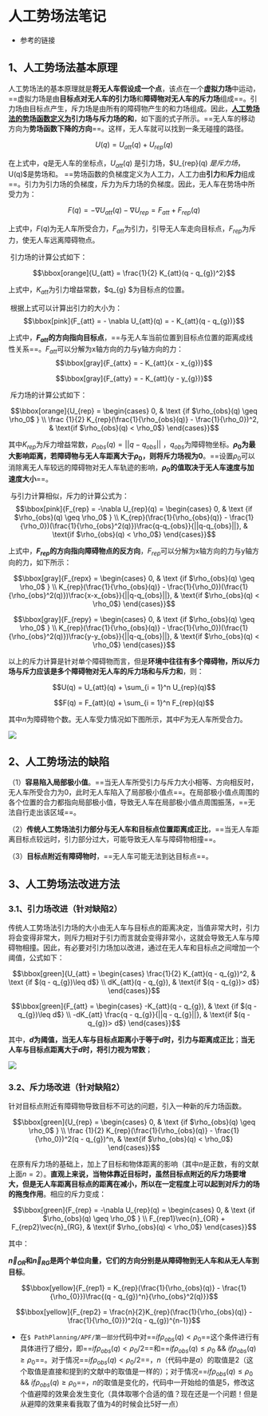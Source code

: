 #  人工势场法笔记

* 参考的链接

[1]: https://www.robotshop.com/community/forum/t/artificial-potential-field-approach-and-its-problems/11821	"Artificial Potential Field Approach and its Problems"

##  1、人工势场法基本原理

​		人工势场法的基本原理就是**将无人车假设成一个点**，该点在一个**虚拟力场**中运动，==虚拟力场是由**目标点对无人车的引力场**和**障碍物对无人车的斥力场**组成==。引力场由目标点产生，斥力场是由所有的障碍物产生的和力场组成。因此，**<u>人工势场法的势场函数定义为</u>引力场与斥力场的和**，如下面的式子所示。==无人车的移动方向为**势场函数下降的方向**==。这样，无人车就可以找到一条无碰撞的路径。

$$ U(q) = U_{att}(q) + U_{rep}(q)$$

在上式中，$q$是无人车的坐标点，$U_{att}(q)$ 是引力场，$U_{rep}(q) $是斥力场，$U(q)$是势场和。
		==势场函数的负梯度定义为人工力，人工力由**引力**和**斥力**组成==。引力为引力场的负梯度，斥力为斥力场的负梯度。因此，无人车在势场中所受力为：

$$F(q) = - \nabla U_{att}(q) - \nabla U_{rep} = F_{att} + F_{rep}(q)$$

上式中，$F(q)$为无人车所受合力，$F_{att}$为引力，引导无人车走向目标点，$F_{rep}$为斥力，使无人车远离障碍物点。

​		引力场的计算公式如下：

$$\bbox[orange]{U_{att} = \frac{1}{2} K_{att}(q - q_{g})^2}$$

上式中，$K_{att}$为引力增益常数，$q_{g} $为目标点的位置。

​		根据上式可以计算出引力的大小为：
$$\bbox[pink]{F_{att} = - \nabla U_{att}(q) = - K_{att}(q - q_{g})}$$

上式中，**$F_{att}$的方向指向目标点**，==与无人车当前位置到目标点位置的距离成线性关系==。$F_{att}$可以分解为x轴方向的力与y轴方向的力：
$$\bbox[gray]{F_{attx} = - K_{att}(x - x_{g})}$$

$$\bbox[gray]{F_{atty} = - K_{att}(y - y_{g})}$$

​		斥力场的计算公式如下：

$$\bbox[orange]{U_{rep} = \begin{cases} 0, & \text {if $\rho_{obs}(q) \geq \rho_0$ } \\ \frac {1}{2} K_{rep}(\frac{1}{\rho_{obs}(q)} - \frac{1}{\rho_0})^2, & \text{if $\rho_{obs}(q) < \rho_0$} \end{cases}}$$

其中$K_{rep}$为斥力增益常数，$\rho_{obs}(q)=||q-q_{obs}||$ ，$q_{obs}$为障碍物坐标。**$\rho_0$为最大影响距离，若障碍物与无人车距离大于$\rho_0$，则将斥力场视为0**。==设置$\rho_0$可以消除离无人车较远的障碍物对无人车轨迹的影响，**$\rho_0$的值取决于无人车速度与加速度大小**==。

​		与引力计算相似，斥力的计算公式为：
$$\bbox[pink]{F_{rep} = -\nabla U_{rep}(q) = \begin{cases} 0, & \text {if $\rho_{obs}(q) \geq \rho_0$ } \\ K_{rep}(\frac{1}{\rho_{obs}(q)} - \frac{1}{\rho_0})(\frac{1}{\rho_{obs}^2(q)})\frac{q-q_{obs}}{||q-q_{obs}||}, & \text{if $\rho_{obs}(q) < \rho_0$} \end{cases}}$$

上式中，**$F_{rep}$的方向指向障碍物点的反方向**，$F_{rep}$可以分解为x轴方向的力与y轴方向的力，如下所示：

$$\bbox[gray]{F_{repx} = \begin{cases} 0, & \text {if $\rho_{obs}(q) \geq \rho_0$ } \\ K_{rep}(\frac{1}{\rho_{obs}(q)} - \frac{1}{\rho_0})(\frac{1}{\rho_{obs}^2(q)})\frac{x-x_{obs}}{||q-q_{obs}||}, & \text{if $\rho_{obs}(q) < \rho_0$} \end{cases}}$$

$$\bbox[gray]{F_{repy} = \begin{cases} 0, & \text {if $\rho_{obs}(q) \geq \rho_0$ } \\ K_{rep}(\frac{1}{\rho_{obs}(q)} - \frac{1}{\rho_0})(\frac{1}{\rho_{obs}^2(q)})\frac{y-y_{obs}}{||q-q_{obs}||}, & \text{if $\rho_{obs}(q) < \rho_0$} \end{cases}}$$

​		以上的斥力计算是针对单个障碍物而言，但是**环境中往往有多个障碍物，所以斥力场与斥力应该是多个障碍物对无人车的斥力场和与斥力和**，则：

$$U(q) = U_{att}(q) + \sum_{i = 1}^n U_{rep}(q)$$

$$F(q) = F_{att}(q) + \sum_{i = 1}^n F_{rep}(q)$$

其中$n$为障碍物个数。无人车受力情况如下图所示，其中$F$为无人车所受合力。

![](C:\Users\Administrator\Desktop\PathPlanning\Note\1.png)

##  2、人工势场法的缺陷

（1）**容易陷入局部极小值**。==当无人车所受引力与斥力大小相等、方向相反时，无人车所受合力为0，此时无人车陷入了局部极小值点==。在局部极小值点周围的各个位置的合力都指向局部极小值，导致无人车在局部极小值点周围振荡，==无法自行走出该区域==。

（2）**传统人工势场法引力部分与无人车和目标点位置距离成正比**，==当无人车距离目标点较远时，引力部分过大，可能导致无人车与障碍物相撞==。

（3）**目标点附近有障碍物时**，==无人车可能无法到达目标点==。

##  3、人工势场法改进方法

###  3.1、引力场改进（针对缺陷2）

​		传统人工势场法引力场的大小由无人车与目标点的距离决定，当值非常大时，引力将会变得非常大，则斥力相对于引力而言就会变得非常小，这就会导致无人车与障碍物相撞。因此，有必要对引力场加以改进，通过在无人车和目标点之间增加一个阈值，公式如下：

$$\bbox[green]{U_{att} = \begin{cases} \frac{1}{2} K_{att}(q - q_{g})^2, & \text {if $(q - q_{g})\leq d$} \\ dK_{att}(q - q_{g}), & \text{if $(q - q_{g})> d$} \end{cases}}$$

$$\bbox[green]{F_{att} = \begin{cases} -K_{att}(q - q_{g}), & \text {if $(q - q_{g})\leq d$} \\ -dK_{att} \frac{q - q_{g}}{||q - q_{g}||}, & \text{if $(q - q_{g})> d$} \end{cases}}$$

其中，**$d$为阈值，当无人车与目标点距离小于等于$d$时，引力与距离成正比**；**当无人车与目标点距离大于$d$时，将引力视为常数**；

![](C:\Users\Administrator\Desktop\PathPlanning\Note\2.png)

###  3.2、斥力场改进（针对缺陷2）

​		针对目标点附近有障碍物导致目标不可达的问题，引入一种新的斥力场函数。

$$\bbox[green]{U_{rep} = \begin{cases} 0, & \text {if $\rho_{obs}(q) \geq \rho_0$ } \\ \frac {1}{2} K_{rep}(\frac{1}{\rho_{obs}(q)} - \frac{1}{\rho_0})^2(q - q_{g})^n, & \text{if $\rho_{obs}(q) < \rho_0$} \end{cases}}$$

​		在原有斥力场的基础上，加上了目标和物体距离的影响（其中$n$是正数，有的文献上面$n = 2$）。**直观上来说，当物体靠近目标时，虽然目标点附近的斥力场要增大，但是无人车距离目标点的距离在减小，所以在一定程度上可以起到对斥力的场的拖曳作用**。相应的斥力变成：

$$\bbox[green]{F_{rep} = -\nabla U_{rep}(q) = \begin{cases} 0, & \text {if $\rho_{obs}(q) \geq \rho_0$ } \\ F_{rep1}\vec{n}_{OR} + F_{rep2}\vec{n}_{RG}, & \text{if $\rho_{obs}(q) < \rho_0$} \end{cases}}$$

其中：

**$\vec{n}_{OR}$和$\vec{n}_{RG}$是两个单位向量，它们的方向分别是从障碍物到无人车和从无人车到目标**。

$$\bbox[yellow]{F_{rep1} = K_{rep}(\frac{1}{\rho_{obs}(q)} - \frac{1}{\rho_{0}})\frac{(q - q_{g})^n}{\rho_{obs}^2(q)}}$$

$$\bbox[yellow]{F_{rep2} = \frac{n}{2}K_{rep}(\frac{1}{\rho_{obs}(q)} - \frac{1}{\rho_{0}})^2(q - q_{g})^{n-1}}$$

* 在`$ PathPlanning/APF/第一部分`代码中对==$if \rho_{obs}(q) < \rho_0$==这个条件进行有具体进行了细分，即==$if \rho_{obs}(q) < \rho_0 / 2$==和==$if \rho_{obs}(q) \leq \rho_0$ && $if \rho_{obs}(q) \geq \rho_0$==。对于情况==$if \rho_{obs}(q) < \rho_0 / 2$==，$n$（代码中是$a$）的取值是$2$（这个取值是直接和提到的文献中的取值是一样的）；对于情况==$if \rho_{obs}(q) \leq \rho_0$ && $if \rho_{obs}(q) \geq \rho_0$==，$n$的取值是变化的，代码中一开始给的值是$5$，修改这个值避障的效果会发生变化（具体取哪个合适的值？现在还是一个问题！但是从避障的效果来看我取了值为$4$的时候会比$5$好一点）

